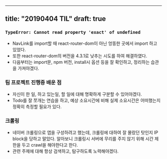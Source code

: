 --- 
title: "20190404 TIL"
draft: true
----

### `TypeError: Cannot read property 'exact' of undefined`

- NavLink를 import할 때 react-router-dom이 아닌 엉뚱한 곳에서 import 하고 있었다.
- 또한 react-router-dom의 버전을 4.3.1로 낮추는 시도를 하여 해결하였다.
- 다음부터는 import문, npm 버전, install시 옵션 등을 잘 확인하고, 정리하는 습관을 가져야겠다.

### 팀 프로젝트 진행중 배운 점

- 자신이 한 일, 하고 있는일, 할 일에 대해 명확하게 구분할 수 있어야겠다.
- Todo를 잘 쪼개는 연습을 하고, 예상 소요시간에 비해 실제 소요시간은 어떠했는지 정확히 측정할 필요가 있다.

### 크롤링

- 네이버 크롤링으로 앱을 구성하려고 했는데, 크롤링에 대하여 잘 몰랐던 탓인지 IP block을 당하고 말았다. 알아보니 크롤링시 서버에 무리를 주지 않기 위해 시간 제한을 두고 crawl을 해야한다고 한다.
- 관련 주제에 대해 항상 검색하고, 탐구하도록 노력해야겠다.
